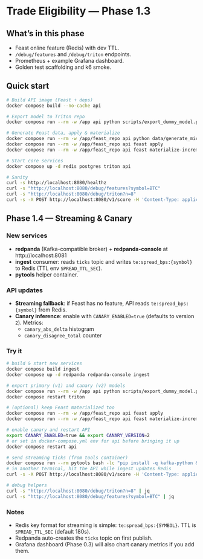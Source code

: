 # Trade Eligibility — Phase 1.3

## What’s in this phase

- Feast online feature (Redis) with dev TTL.
- `/debug/features` and `/debug/triton` endpoints.
- Prometheus + example Grafana dashboard.
- Golden test scaffolding and k6 smoke.

## Quick start

```bash
# Build API image (Feast + deps)
docker compose build --no-cache api

# Export model to Triton repo
docker compose run --rm -w /app api python scripts/export_dummy_model.py

# Generate Feast data, apply & materialize
docker compose run --rm -w /app/feast_repo api python data/generate_microstructure.py
docker compose run --rm -w /app/feast_repo api feast apply
docker compose run --rm -w /app/feast_repo api feast materialize-incremental "$(date -u +"%Y-%m-%dT%H:%M:%S")"

# Start core services
docker compose up -d redis postgres triton api

# Sanity
curl -s http://localhost:8080/healthz
curl -s "http://localhost:8080/debug/features?symbol=BTC"
curl -s "http://localhost:8080/debug/triton?n=8"
curl -s -X POST http://localhost:8080/v1/score -H 'Content-Type: application/json'   -d '{"symbol":"BTC","ts_ns":1,"features":[0.1,0.2,0.0,0.3,0.1,0.0,0.2,0.1],"freshness_ms":10}'
```

## Phase 1.4 — Streaming & Canary

### New services

- **redpanda** (Kafka-compatible broker) + **redpanda-console** at http://localhost:8081
- **ingest** consumer: reads `ticks` topic and writes `te:spread_bps:{symbol}` to Redis (TTL env `SPREAD_TTL_SEC`).
- **pytools** helper container.

### API updates

- **Streaming fallback**: if Feast has no feature, API reads `te:spread_bps:{symbol}` from Redis.
- **Canary inference**: enable with `CANARY_ENABLED=true` (defaults to version `2`). Metrics:
  - `canary_abs_delta` histogram
  - `canary_disagree_total` counter

### Try it

```bash
# build & start new services
docker compose build ingest
docker compose up -d redpanda redpanda-console ingest

# export primary (v1) and canary (v2) models
docker compose run --rm -w /app api python scripts/export_dummy_model.py
docker compose restart triton

# (optional) keep Feast materialized too
docker compose run --rm -w /app/feast_repo api feast apply
docker compose run --rm -w /app/feast_repo api feast materialize-incremental "$(date -u +"%Y-%m-%dT%H:%M:%S")"

# enable canary and restart API
export CANARY_ENABLED=true && export CANARY_VERSION=2
# or set in docker-compose.yml env for api before bringing it up
docker compose restart api

# send streaming ticks (from tools container)
docker compose run --rm pytools bash -lc "pip install -q kafka-python && python scripts/produce_ticks.py"
# in another terminal, hit the API while ingest updates Redis
curl -s -X POST http://localhost:8080/v1/score -H 'Content-Type: application/json'   -d '{"symbol":"BTC","ts_ns":1,"features":[0.1,0.2,0.0,0.3,0.1,0.0,0.2,0.1],"freshness_ms":10}'

# debug helpers
curl -s "http://localhost:8080/debug/triton?n=8" | jq
curl -s "http://localhost:8080/debug/features?symbol=BTC" | jq
```

### Notes

- Redis key format for streaming is simple: `te:spread_bps:{SYMBOL}`. TTL is `SPREAD_TTL_SEC` (default 180s).
- Redpanda auto-creates the `ticks` topic on first publish.
- Grafana dashboard (Phase 0.3) will also chart canary metrics if you add them.
